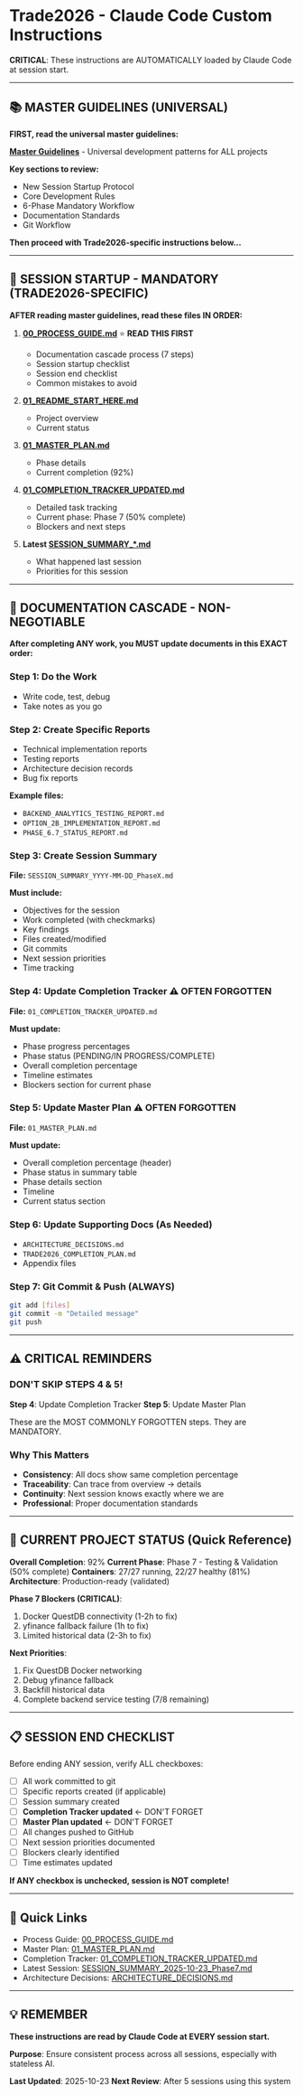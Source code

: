 # Trade2026 - Claude Code Custom Instructions

**CRITICAL**: These instructions are AUTOMATICALLY loaded by Claude Code at session start.

---

## 📚 MASTER GUIDELINES (UNIVERSAL)

**FIRST, read the universal master guidelines:**

**[Master Guidelines](C:/ClaudeDesktop_Projects/ClaudeKnowledge/MASTER_GUIDELINES.md)** - Universal development patterns for ALL projects

**Key sections to review:**
- New Session Startup Protocol
- Core Development Rules
- 6-Phase Mandatory Workflow
- Documentation Standards
- Git Workflow

**Then proceed with Trade2026-specific instructions below...**

---

## 🚨 SESSION STARTUP - MANDATORY (TRADE2026-SPECIFIC)

**AFTER reading master guidelines, read these files IN ORDER:**

1. **[00_PROCESS_GUIDE.md](../00_PROCESS_GUIDE.md)** ⭐ **READ THIS FIRST**
   - Documentation cascade process (7 steps)
   - Session startup checklist
   - Session end checklist
   - Common mistakes to avoid

2. **[01_README_START_HERE.md](../01_README_START_HERE.md)**
   - Project overview
   - Current status

3. **[01_MASTER_PLAN.md](../01_MASTER_PLAN.md)**
   - Phase details
   - Current completion (92%)

4. **[01_COMPLETION_TRACKER_UPDATED.md](../01_COMPLETION_TRACKER_UPDATED.md)**
   - Detailed task tracking
   - Current phase: Phase 7 (50% complete)
   - Blockers and next steps

5. **Latest [SESSION_SUMMARY_*.md](../SESSION_SUMMARY_2025-10-23_Phase7.md)**
   - What happened last session
   - Priorities for this session

---

## 📝 DOCUMENTATION CASCADE - NON-NEGOTIABLE

**After completing ANY work, you MUST update documents in this EXACT order:**

### Step 1: Do the Work
- Write code, test, debug
- Take notes as you go

### Step 2: Create Specific Reports
- Technical implementation reports
- Testing reports
- Architecture decision records
- Bug fix reports

**Example files:**
- `BACKEND_ANALYTICS_TESTING_REPORT.md`
- `OPTION_2B_IMPLEMENTATION_REPORT.md`
- `PHASE_6.7_STATUS_REPORT.md`

### Step 3: Create Session Summary
**File:** `SESSION_SUMMARY_YYYY-MM-DD_PhaseX.md`

**Must include:**
- Objectives for the session
- Work completed (with checkmarks)
- Key findings
- Files created/modified
- Git commits
- Next session priorities
- Time tracking

### Step 4: Update Completion Tracker ⚠️ OFTEN FORGOTTEN
**File:** `01_COMPLETION_TRACKER_UPDATED.md`

**Must update:**
- Phase progress percentages
- Phase status (PENDING/IN PROGRESS/COMPLETE)
- Overall completion percentage
- Timeline estimates
- Blockers section for current phase

### Step 5: Update Master Plan ⚠️ OFTEN FORGOTTEN
**File:** `01_MASTER_PLAN.md`

**Must update:**
- Overall completion percentage (header)
- Phase status in summary table
- Phase details section
- Timeline
- Current status section

### Step 6: Update Supporting Docs (As Needed)
- `ARCHITECTURE_DECISIONS.md`
- `TRADE2026_COMPLETION_PLAN.md`
- Appendix files

### Step 7: Git Commit & Push (ALWAYS)
```bash
git add [files]
git commit -m "Detailed message"
git push
```

---

## ⚠️ CRITICAL REMINDERS

### DON'T SKIP STEPS 4 & 5!
**Step 4**: Update Completion Tracker
**Step 5**: Update Master Plan

These are the MOST COMMONLY FORGOTTEN steps. They are MANDATORY.

### Why This Matters
- **Consistency**: All docs show same completion percentage
- **Traceability**: Can trace from overview → details
- **Continuity**: Next session knows exactly where we are
- **Professional**: Proper documentation standards

---

## 🎯 CURRENT PROJECT STATUS (Quick Reference)

**Overall Completion**: 92%
**Current Phase**: Phase 7 - Testing & Validation (50% complete)
**Containers**: 27/27 running, 22/27 healthy (81%)
**Architecture**: Production-ready (validated)

**Phase 7 Blockers (CRITICAL)**:
1. Docker QuestDB connectivity (1-2h to fix)
2. yfinance fallback failure (1h to fix)
3. Limited historical data (2-3h to fix)

**Next Priorities**:
1. Fix QuestDB Docker networking
2. Debug yfinance fallback
3. Backfill historical data
4. Complete backend service testing (7/8 remaining)

---

## 📋 SESSION END CHECKLIST

Before ending ANY session, verify ALL checkboxes:

- [ ] All work committed to git
- [ ] Specific reports created (if applicable)
- [ ] Session summary created
- [ ] **Completion Tracker updated** ← DON'T FORGET
- [ ] **Master Plan updated** ← DON'T FORGET
- [ ] All changes pushed to GitHub
- [ ] Next session priorities documented
- [ ] Blockers clearly identified
- [ ] Time estimates updated

**If ANY checkbox is unchecked, session is NOT complete!**

---

## 🔗 Quick Links

- Process Guide: [00_PROCESS_GUIDE.md](../00_PROCESS_GUIDE.md)
- Master Plan: [01_MASTER_PLAN.md](../01_MASTER_PLAN.md)
- Completion Tracker: [01_COMPLETION_TRACKER_UPDATED.md](../01_COMPLETION_TRACKER_UPDATED.md)
- Latest Session: [SESSION_SUMMARY_2025-10-23_Phase7.md](../SESSION_SUMMARY_2025-10-23_Phase7.md)
- Architecture Decisions: [ARCHITECTURE_DECISIONS.md](../ARCHITECTURE_DECISIONS.md)

---

## 💡 REMEMBER

**These instructions are read by Claude Code at EVERY session start.**

**Purpose**: Ensure consistent process across all sessions, especially with stateless AI.

**Last Updated**: 2025-10-23
**Next Review**: After 5 sessions using this system
